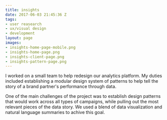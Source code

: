 ```yaml
---
title: insights
date: 2017-06-03 21:45:36 Z
tags:
- user reasearch
- ux/visual design
- development
layout: page
images:
- insights-home-page-mobile.png
- insights-home-page.png
- insights-client-page.png
- insights-pattern-page.png
---
```


I worked on a small team to help redesign our analytics platform. My duties included establishing a modular design system of patterns to help tell the story of a brand partner's performance through data.

One of the main challenges of the project was to establish design patterns that would work across all types of campaigns, while pulling out the most relevant pieces of the data story. We used a blend of data visualization and natural language summaries to achive this goal.